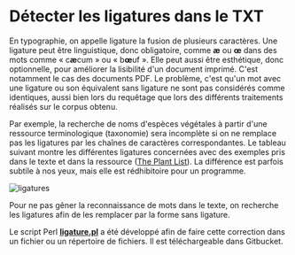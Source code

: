 # Détecter les ligatures dans le TXT

En typographie, on appelle ligature la fusion de plusieurs caractères. Une ligature peut être linguistique, donc obligatoire, comme **æ** ou **œ** dans des mots comme « c**æ**cum » ou « b**œ**uf ». Elle peut aussi être esthétique, donc optionnelle, pour améliorer la lisibilité d'un document imprimé. C'est notamment le cas des documents PDF. Le problème, c'est qu'un mot avec une ligature ou son équivalent sans ligature ne sont pas considérés comme identiques, aussi bien lors du requêtage que lors des différents traitements réalisés sur le corpus obtenu.

Par exemple, la recherche de noms d'espèces végétales à partir d'une ressource terminologique \(taxonomie\) sera incomplète si on ne remplace pas les ligatures par les chaînes de caractères correspondantes. Le tableau suivant montre les différentes ligatures concernées avec des exemples pris dans le texte et dans la ressource \([The Plant List](http://www.theplantlist.org/)\). La différence est parfois subtile à nos yeux, mais elle est rédhibitoire pour un programme.

![ligatures](https://github.com/istex/istex-web-doc/tree/ec8747c6d7fc94752511273319852b8392436952/usage-tdm-distex/img/ligatures.png)

Pour ne pas gêner la reconnaissance de mots dans le texte, on recherche les ligatures afin de les remplacer par la forme sans ligature.

Le script Perl [**ligature.pl**](https://git.istex.fr/scodex/harvest-corpus/blob/master/outils/ligature/ligature.pl) a été développé afin de faire cette correction dans un fichier ou un répertoire de fichiers. Il est téléchargeable dans Gitbucket.

